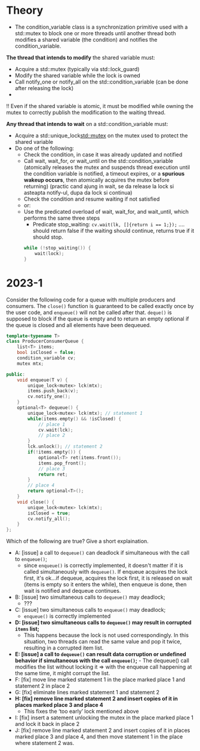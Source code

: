 # Theory
- The condition_variable class is a synchronization primitive used with a std::mutex to block one or more threads until another thread both modifies a shared variable (the condition) and notifies the condition_variable.

**The thread that intends to modify** the shared variable must:
- Acquire a std::mutex (typically via std::lock_guard)
- Modify the shared variable while the lock is owned
- Call notify_one or notify_all on the std::condition_variable (can be done after releasing the lock)
- 
!! Even if the shared variable is atomic, it must be modified while owning the mutex to correctly publish the modification to the waiting thread.

**Any thread that intends to wait** on a std::condition_variable must:
- Acquire a std::unique_lock<std::mutex> on the mutex used to protect the shared variable
- Do one of the following:
    - Check the condition, in case it was already updated and notified
    - Call wait, wait_for, or wait_until on the std::condition_variable (atomically releases the mutex and suspends thread execution until the condition variable is notified, a timeout expires, or a **spurious wakeup occurs**, then atomically acquires the mutex before returning) (practic cand ajung in wait, se da release la lock si asteapta notify-ul, dupa da lock si continua)
    - Check the condition and resume waiting if not satisfied
    - or:
    - Use the predicated overload of wait, wait_for, and wait_until, which performs the same three steps
        - Predicate stop_waiting:  ```cv.wait(lk, []{return i == 1;});``` .... should return false if the waiting should continue, returns true if it should stop.
        ``` cpp
        while (!stop_waiting()) {
            wait(lock);
        }
        ```

# 2023-1
Consider the following code for a queue with multiple producers and consumers. The ```close()``` function is guaranteed to be called exactly once by the user code, and ```enqueue()``` will not be called after that. ```deque()``` is supposed to block if the queue is empty and to return an empty optional if the queue is closed and all elements have been dequeued.

``` cpp
template<typename T>
class ProducerConsumerQueue {
    list<T> items;
    bool isClosed = false;
    condition_variable cv;
    mutex mtx;

public:
    void enqueue(T v) {
        unique_lock<mutex> lck(mtx);
        items.push_back(v);
        cv.notify_one();
    }
    optional<T> dequeue() {
        unique_lock<mutex> lck(mtx); // statement 1
        while(items.empty() && !isClosed) {
            // place 1
            cv.wait(lck);
            // place 2
        }
        lck.unlock(); // statement 2
        if(!items.empty()) {
            optional<T> ret(items.front());
            items.pop_front();
            // place 3
            return ret;
        }
        // place 4
        return optional<T>();
    }
    void close() {
        unique_lock<mutex> lck(mtx);
        isClosed = true;
        cv.notify_all();
    }
};
```

Which of the following are true? Give a short explaination.
- A: [issue] a call to ```dequeue()``` can deadlock if simultaneous with the call to ```enqueue()```;
    - since ```enqueue()``` is correctly implemented, it doesn't matter if it is called simultaneously with ```dequeue()```. If enqueue acquires the lock first, it's ok...if dequeue, acquires the lock first, it is released on wait (items is empty so it enters the while), then enqueue is done, then wait is notified and dequeue continues.
- B: [issue] two simultaneous calls to ```dequeue()``` may deadlock;
    - ???
- C: [issue] two simultaneous calls to ```enqueue()``` may deadlock;
    - ```enqueue()``` is correctly implemented 
- **D: [issue] two simultaneous calls to ```dequeue()``` may result in corrupted ```items``` list;** 
    - This happens because the lock is not used correspondingly. In this situation, two threads can read the same value and pop it twice, resulting in a corrupted item list.
- **E: [issue] a call to ```dequeue()``` can result data corruption or undefined behavior if simultaneous with the call ```enqueue()```;**
        - The dequeue() call modifies the list without locking it => with the enqueue call happening at the same time, it might corrupt the list.    
- F: [fix] move line marked statement 1 in the place marked place 1 and statement 2 in place 2
- G: [fix] eliminate lines marked statement 1 and statement 2
- **H: [fix] remove line marked statement 2 and insert copies of it in places marked place 3 and place 4**
    - This fixes the ‘too early’ lock mentioned above 
- I: [fix] insert a satement unlocking the mutex in the place marked place 1 and lock it back in place 2
- J: [fix] remove line marked statement 2 and insert copies of it in places marked place 3 and place 4, and then move statement 1 in the place where statement 2 was.
